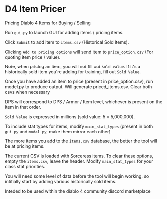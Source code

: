 # D4 Item Pricer

Pricing Diablo 4 Items for Buying / Selling 

Run `gui.py` to launch GUI for adding items / pricing items.

Click `Submit` to add item to `items.csv` (Historical Sold Items).

Clicking `Add to pricing options` will send item to `price_option.csv` (For quoting item price / value).

Note, when pricing an item, you will not fill out `Sold Value`. If it's a historically sold item you're adding for training, fill out `Sold Value`.

Once you have added an item to price (present in price_option.csv), run model.py to produce output. Will generate priced_items.csv. Clear both csvs when necessary

DPS will correspond to DPS / Armor / Item level, whichever is present on the item in that order.

`Sold Value` is expressed in millions (sold value: 5 = 5,000,000).

To include stat types for items, modify `main_stat_types` (present in both `gui.py` and `model.py`, make them mirror each other).

The more items you add to the `items.csv` database, the better the tool will be at pricing items.

The current CSV is loaded with Sorceress items. To clear these options, empty the `items.csv`, leave the header. Modify `main_stat_types` for your class stat priorities.

You will need some level of data before the tool will begin working, so intitially start by adding various historically sold items.

Inteded to be used within the diablo 4 community discord marketplace 
